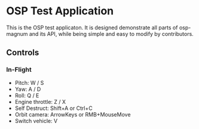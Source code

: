 # OSP Test Application

This is the OSP test applicaton. It is designed demonstrate all parts of
osp-magnum and its API, while being simple and easy to modify by contributors.

## Controls

### In-Flight

* Pitch: W / S
* Yaw: A / D
* Roll: Q / E
* Engine throttle: Z / X
* Self Destruct: Shift+A or Ctrl+C
* Orbit camera: ArrowKeys or RMB+MouseMove
* Switch vehicle: V
